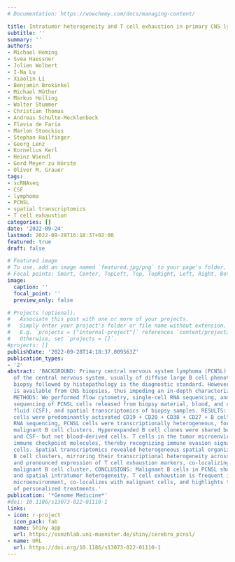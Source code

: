 ```yaml
---
# Documentation: https://wowchemy.com/docs/managing-content/

title: Intratumor heterogeneity and T cell exhaustion in primary CNS lymphoma
subtitle: ''
summary: ''
authors:
- Michael Heming
- Svea Haessner
- Jolien Wolbert
- I-Na Lu
- Xiaolin Li
- Benjamin Brokinkel
- Michael Müther
- Markus Holling
- Walter Stummer
- Christian Thomas
- Andreas Schulte-Mecklenbeck
- Flavia de Faria
- Marlon Stoeckius
- Stephan Hailfinger
- Georg Lenz
- Kornelius Kerl
- Heinz Wiendl
- Gerd Meyer zu Hörste
- Oliver M. Grauer
tags: 
- scRNAseq
- CSF
- lymphoma
- PCNSL
- spatial transcriptomics
- T cell exhaustion
categories: []
date: '2022-09-24'
lastmod: 2022-09-28T16:18:37+02:00
featured: true
draft: false

# Featured image
# To use, add an image named `featured.jpg/png` to your page's folder.
# Focal points: Smart, Center, TopLeft, Top, TopRight, Left, Right, BottomLeft, Bottom, BottomRight.
image:
  caption: ''
  focal_point: ''
  preview_only: false

# Projects (optional).
#   Associate this post with one or more of your projects.
#   Simply enter your project's folder or file name without extension.
#   E.g. `projects = ["internal-project"]` references `content/project/deep-learning/index.md`.
#   Otherwise, set `projects = []`.
#projects: []
publishDate: '2022-09-28T14:18:37.009563Z'
publication_types:
- '2'
abstract: 'BACKGROUND: Primary central nervous system lymphoma (PCNSL) is a rare lymphoma
  of the central nervous system, usually of diffuse large B cell phenotype. Stereotactic
  biopsy followed by histopathology is the diagnostic standard. However, limited material
  is available from CNS biopsies, thus impeding an in-depth characterization of PCNSL.
  METHODS: We performed flow cytometry, single-cell RNA sequencing, and B cell receptor
  sequencing of PCNSL cells released from biopsy material, blood, and cerebrospinal
  fluid (CSF), and spatial transcriptomics of biopsy samples. RESULTS: PCNSL-released
  cells were predominantly activated CD19 + CD20 + CD38 + CD27 + B cells. In single-cell
  RNA sequencing, PCNSL cells were transcriptionally heterogeneous, forming multiple
  malignant B cell clusters. Hyperexpanded B cell clones were shared between biopsy-
  and CSF- but not blood-derived cells. T cells in the tumor microenvironment upregulated
  immune checkpoint molecules, thereby recognizing immune evasion signals from PCNSL
  cells. Spatial transcriptomics revealed heterogeneous spatial organization of malignant
  B cell clusters, mirroring their transcriptional heterogeneity across patients,
  and pronounced expression of T cell exhaustion markers, co-localizing with a highly
  malignant B cell cluster. CONCLUSIONS: Malignant B cells in PCNSL show transcriptional
  and spatial intratumor heterogeneity. T cell exhaustion is frequent in the PCNSL
  microenvironment, co-localizes with malignant cells, and highlights the potential
  of personalized treatments.'
publication: '*Genome Medicine*'
#doi: 10.1186/s13073-022-01110-1
links:
- icon: r-project
  icon_pack: fab
  name: Shiny app
  url: https://osmzhlab.uni-muenster.de/shiny/cerebro_pcnsl/
- name: URL
  url: https://doi.org/10.1186/s13073-022-01110-1
---
```

